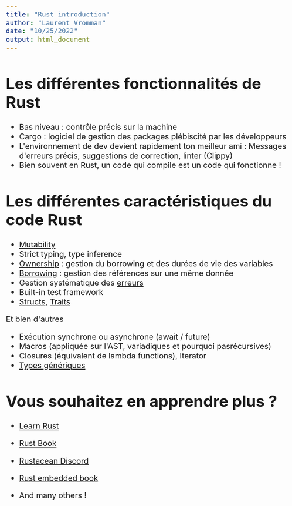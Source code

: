 ```yaml
---
title: "Rust introduction"
author: "Laurent Vromman"
date: "10/25/2022"
output: html_document
---
```


<style type="text/css">
  body{
  font-size: 16pt;
}
</style>

# Les différentes fonctionnalités de Rust

- Bas niveau : contrôle précis sur la machine
- Cargo : logiciel de gestion des packages plébiscité par les développeurs
- L'environnement de dev devient rapidement ton meilleur ami : Messages d'erreurs précis, suggestions de correction, linter (Clippy)
- Bien souvent en Rust, un code qui compile est un code qui fonctionne !

# Les différentes caractéristiques du code Rust

- [Mutability]
- Strict typing, type inference
- [Ownership] : gestion du borrowing et des durées de vie des variables
- [Borrowing] : gestion des références sur une même donnée
- Gestion systématique des [erreurs]
- Built-in test framework
- [Structs], [Traits]

Et bien d'autres
- Exécution synchrone ou asynchrone (await / future)
- Macros (appliquée sur l'AST, variadiques et pourquoi pasrécursives)
- Closures (équivalent de lambda functions), Iterator
- [Types génériques](https://doc.rust-lang.org/book/ch10-01-syntax.html)

# Vous souhaitez en apprendre plus ?
- [Learn Rust](https://www.rust-lang.org/learn)
- [Rust Book](https://doc.rust-lang.org/book/)
- [Rustacean Discord](https://discord.gg/rust-lang-community)
- [Rust embedded book](https://docs.rust-embedded.org/book/intro/index.html?ref=hackr.io)
- And many others !

  [Mutability]: src/mutability/mutability.md
  [Ownership]: src/ownership/ownership.md
  [Borrowing]: src/borrowing/borrowing.md
  [erreurs]: src/erorrs/errors.md
  [Structs]: src/traits/traits.md
  [Traits]: src/traits/traits.md
